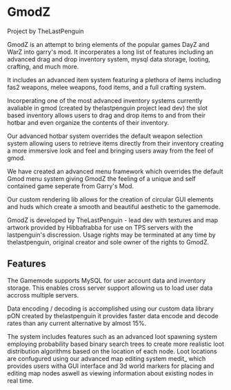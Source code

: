 GmodZ
=====

Project by TheLastPenguin


GmodZ is an attempt to bring elements of the popular games DayZ and WarZ into garry's mod.
It incorperates a long list of features including an advanced drag and drop inventory system, mysql data storage, looting, crafting, and much more.

It includes an advanced item system featuring a plethora of items including fas2 weapons, melee weapons, food items, and a full crafting system.

Incorperating one of the most advanced inventory systems currently avaliable in gmod (created by thelastpenguin project lead dev) the slot based inventory allows users to drag and drop items to and from their hotbar and even organize the contents of their inventory. 

Our advanced hotbar system overrides the default weapon selection system allowing users to retrieve items directly from their inventory creating a more immersive look and feel and bringing users away from the feel of gmod.

We have created an advanced menu framework which overrides the default Gmod menu system giving GmodZ the feeling of a unique and self contained game seperate from Garry's Mod.

Our custom rendering lib allows for the creation of circular GUI elements and huds which create a smooth and beautiful aesthetic to the gamemode.

GmodZ is developed by TheLastPenguin - lead dev with textures and map artwork provided by Hibbafrabba for use on TPS servers with the lastpenguin's discression. Usage rights may be terminated at any time by thelastpenguin, original creator and sole owner of the rights to GmodZ.


Features
--------

The Gamemode supports MySQL for user account data and inventory storage. This enables cross server support allowing us to load user data accross multiple servers.

Data encoding / decoding is accomplished using our custom data library pON created by thelastpenguin it provides faster data encode and decode rates than any current alternative by almost 15%. 

The system includes features such as an advanced loot spawning system employing probability based binary search trees to create more realistic loot distribution algorithms based on the location of each node.
Loot locations are confugured using our advanced map editing system medit_ which provides users witha GUI interface and 3d world markers for placing and editing map nodes aswell as viewing information about existing nodes in real time.
